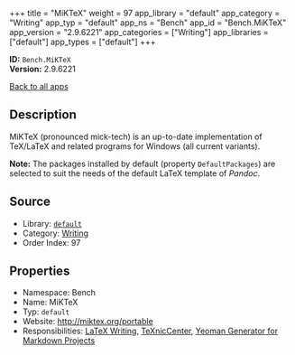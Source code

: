 ﻿+++
title = "MiKTeX"
weight = 97
app_library = "default"
app_category = "Writing"
app_typ = "default"
app_ns = "Bench"
app_id = "Bench.MiKTeX"
app_version = "2.9.6221"
app_categories = ["Writing"]
app_libraries = ["default"]
app_types = ["default"]
+++

**ID:** `Bench.MiKTeX`  
**Version:** 2.9.6221  
<!--more-->

[Back to all apps](/apps/)

## Description
MiKTeX (pronounced mick-tech) is an up-to-date implementation of TeX/LaTeX
and related programs for Windows (all current variants).


**Note:** The packages installed by default (property `DefaultPackages`)
are selected to suit the needs of the default LaTeX template of _Pandoc_.

## Source

* Library: [`default`](/app_libraries/default)
* Category: [Writing](/app_categories/writing)
* Order Index: 97

## Properties

* Namespace: Bench
* Name: MiKTeX
* Typ: `default`
* Website: <http://miktex.org/portable>
* Responsibilities: [LaTeX Writing](/apps/Bench.Group.LaTeXWriting), [TeXnicCenter](/apps/Bench.TeXnicCenter), [Yeoman Generator for Markdown Projects](/apps/User.MdProc)

